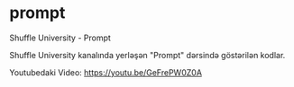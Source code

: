# prompt
Shuffle University - Prompt

Shuffle University kanalında yerləşən "Prompt" dərsində göstərilən kodlar.

Youtubedaki Video: https://youtu.be/GeFrePW0Z0A
